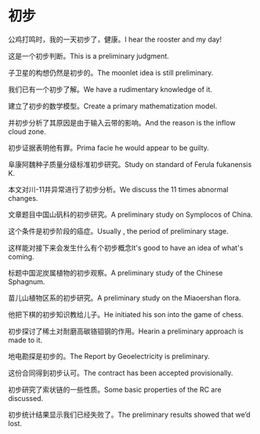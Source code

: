 # 初步

<p><span class="chinese">公鸡打鸣时，我的一天初步了，健康。</span><span class="english">I hear the rooster and my day!</span></p>

<p><span class="chinese">这是一个初步判断。</span><span class="english">This is a preliminary judgment.</span></p>

<p><span class="chinese">子卫星的构想仍然是初步的。</span><span class="english">The moonlet idea is still preliminary.</span></p>

<p><span class="chinese">我们已有一个初步了解。</span><span class="english">We have a rudimentary knowledge of it.</span></p>

<p><span class="chinese">建立了初步的数学模型。</span><span class="english">Create a primary mathematization model.</span></p>

<p><span class="chinese">并初步分析了其原因是由于输入云带的影响。</span><span class="english">And the reason is the inflow cloud zone.</span></p>

<p><span class="chinese">初步证据表明他有罪。</span><span class="english">Prima facie he would appear to be guilty.</span></p>

<p><span class="chinese">阜康阿魏种子质量分级标准初步研究。</span><span class="english">Study on standard of Ferula fukanensis K.</span></p>

<p><span class="chinese">本文对川-11井异常进行了初步分析。</span><span class="english">We discuss the 11 times abnormal changes.</span></p>

<p><span class="chinese">文章题目中国山矾科的初步研究。</span><span class="english">A preliminary study on Symplocos of China.</span></p>

<p><span class="chinese">这个条件是初步阶段的癌症。</span><span class="english">Usually , the period of preliminary stage.</span></p>

<p><span class="chinese">这样能对接下来会发生什么有个初步概念</span><span class="english">It's good to have an idea of what's coming.</span></p>

<p><span class="chinese">标题中国泥炭属植物的初步观察。</span><span class="english">A preliminary study of the Chinese Sphagnum.</span></p>

<p><span class="chinese">苗儿山植物区系的初步研究。</span><span class="english">A preliminary study on the Miaoershan flora.</span></p>

<p><span class="chinese">他把下棋的初步知识教给儿子。</span><span class="english">He initiated his son into the game of chess.</span></p>

<p><span class="chinese">初步探讨了稀土对耐磨高碳铬钼钢的作用。</span><span class="english">Hearin a preliminary approach is made to it.</span></p>

<p><span class="chinese">地电勘探是初步的。</span><span class="english">The Report by Geoelectricity is preliminary.</span></p>

<p><span class="chinese">这份合同得到初步认可。</span><span class="english">The contract has been accepted provisionally.</span></p>

<p><span class="chinese">初步研究了索状链的一些性质。</span><span class="english">Some basic properties of the RC are discussed.</span></p>

<p><span class="chinese">初步统计结果显示我们已经失败了。</span><span class="english">The preliminary results showed that we’d lost.</span></p>

